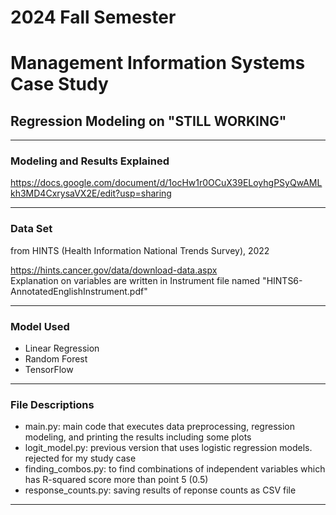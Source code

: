 # 2024 Fall Semester  
# Management Information Systems Case Study  

    
## Regression Modeling on "STILL WORKING"
---  

### Modeling and Results Explained
https://docs.google.com/document/d/1ocHw1r0OCuX39ELoyhgPSyQwAMLkh3MD4CxrysaVX2E/edit?usp=sharing


---
### Data Set  
from HINTS (Health Information National Trends Survey), 2022

https://hints.cancer.gov/data/download-data.aspx  
Explanation on variables are written in Instrument file named "HINTS6-AnnotatedEnglishInstrument.pdf"

---
### Model Used  
* Linear Regression  
* Random Forest  
* TensorFlow  
---
### File Descriptions
* main.py: main code that executes data preprocessing, regression modeling, and printing the results including some plots
* logit_model.py: previous version that uses logistic regression models. rejected for my study case
* finding_combos.py: to find combinations of independent variables which has R-squared score more than point 5 (0.5)
* response_counts.py: saving results of reponse counts as CSV file
___
